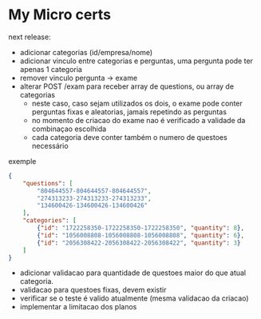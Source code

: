 # My Micro certs

next release:
- adicionar categorias (id/empresa/nome)
- adicionar vinculo entre categorias e perguntas, uma pergunta pode ter apenas 1 categoria
- remover vinculo pergunta -> exame
- alterar POST /exam para receber array de questions, ou array de categorias
    - neste caso, caso sejam utilizados os dois, o exame pode conter perguntas fixas e aleatorias, jamais repetindo as perguntas
    - no momento de criacao do exame nao é verificado a validade da combinaçao escolhida
    - cada categoria deve conter também o numero de questoes necessário
    
exemple 
```json
{
	"questions": [
		"804644557-804644557-804644557",
		"274313233-274313233-274313233",
		"134600426-134600426-134600426"
	],
	"categories": [
		{"id": "1722258350-1722258350-1722258350", "quantity": 8},
		{"id": "1056008808-1056008808-1056008808", "quantity": 6},
		{"id": "2056308422-2056308422-2056308422", "quantity": 3}
	]
}
```



- adicionar validacao para quantidade de questoes maior do que atual categoria.
- validacao para questoes fixas, devem existir
- verificar se o teste é valido atualmente (mesma validacao da criacao)
- implementar a limitacao dos planos